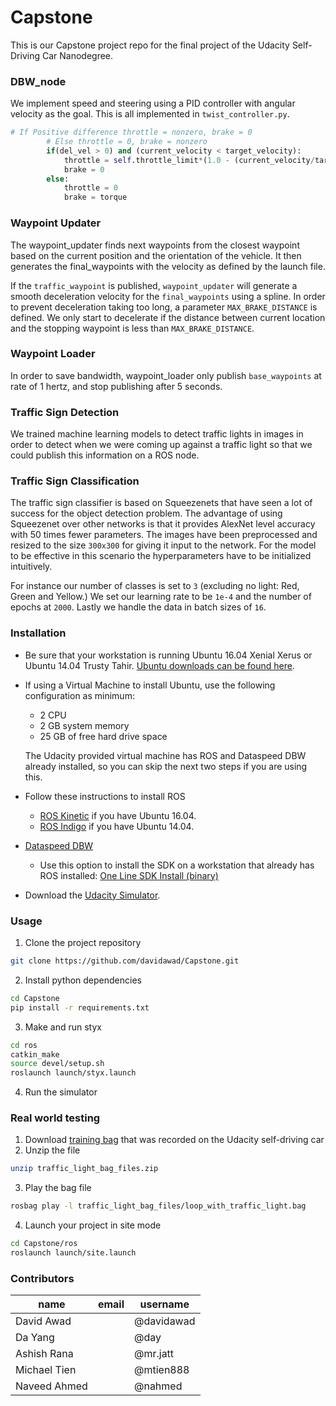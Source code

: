 # Capstone

This is our Capstone project repo for the final project of the Udacity Self-Driving Car Nanodegree.

### DBW_node

We implement speed and steering using a PID controller with angular velocity as the goal. This is all implemented in  `twist_controller.py`.


```python
# If Positive difference throttle = nonzero, brake = 0
        # Else throttle = 0, brake = nonzero
        if(del_vel > 0) and (current_velocity < target_velocity):
            throttle = self.throttle_limit*(1.0 - (current_velocity/target_velocity))
            brake = 0
        else:
            throttle = 0
            brake = torque
```

### Waypoint Updater

The waypoint_updater finds next waypoints from the closest waypoint based on the current position and the orientation of the vehicle.  It then generates the final_waypoints with the velocity as defined by the launch file.


If the `traffic_waypoint` is published, `waypoint_updater` will generate a smooth deceleration velocity for the `final_waypoints` using a spline. In order to prevent deceleration taking too long, a parameter  `MAX_BRAKE_DISTANCE` is defined. We only start to decelerate if the distance between current location and the stopping waypoint is less than `MAX_BRAKE_DISTANCE`.


### Waypoint Loader

In order to save bandwidth, waypoint_loader only publish `base_waypoints` at rate of 1 hertz, and stop publishing after 5 seconds.


### Traffic Sign Detection

We trained machine learning models to detect traffic lights in images in order to detect when we were coming up against a traffic light so that we could publish this information on a ROS node.

### Traffic Sign Classification


The traffic sign classifier is based on Squeezenets that have seen a lot of success for the object detection problem. The advantage of using Squeezenet over other networks is that it provides AlexNet level accuracy with 50 times fewer parameters. The images have been preprocessed and resized to the size `300x300` for giving it input to the network. For the model to be effective in this scenario the hyperparameters have to be initialized intuitively.

For instance our number of classes is set to `3` (excluding no light: Red, Green and Yellow.) We set our learning rate to be `1e-4` and the number of epochs at `2000`. Lastly we handle the data in batch sizes of `16`.



### Installation

* Be sure that your workstation is running Ubuntu 16.04 Xenial Xerus or Ubuntu 14.04 Trusty Tahir. [Ubuntu downloads can be found here](https://www.ubuntu.com/download/desktop).
* If using a Virtual Machine to install Ubuntu, use the following configuration as minimum:
  * 2 CPU
  * 2 GB system memory
  * 25 GB of free hard drive space

  The Udacity provided virtual machine has ROS and Dataspeed DBW already installed, so you can skip the next two steps if you are using this.

* Follow these instructions to install ROS
  * [ROS Kinetic](http://wiki.ros.org/kinetic/Installation/Ubuntu) if you have Ubuntu 16.04.
  * [ROS Indigo](http://wiki.ros.org/indigo/Installation/Ubuntu) if you have Ubuntu 14.04.
* [Dataspeed DBW](https://bitbucket.org/DataspeedInc/dbw_mkz_ros)
  * Use this option to install the SDK on a workstation that already has ROS installed: [One Line SDK Install (binary)](https://bitbucket.org/DataspeedInc/dbw_mkz_ros/src/81e63fcc335d7b64139d7482017d6a97b405e250/ROS_SETUP.md?fileviewer=file-view-default)
* Download the [Udacity Simulator](https://github.com/davidawad/Capstone/releases/tag/v1.2).

### Usage

1. Clone the project repository
```bash
git clone https://github.com/davidawad/Capstone.git
```

2. Install python dependencies
```bash
cd Capstone
pip install -r requirements.txt
```
3. Make and run styx
```bash
cd ros
catkin_make
source devel/setup.sh
roslaunch launch/styx.launch
```

4. Run the simulator


### Real world testing
1. Download [training bag](https://drive.google.com/file/d/0B2_h37bMVw3iYkdJTlRSUlJIamM/view?usp=sharing) that was recorded on the Udacity self-driving car
2. Unzip the file
```bash
unzip traffic_light_bag_files.zip
```
3. Play the bag file
```bash
rosbag play -l traffic_light_bag_files/loop_with_traffic_light.bag
```
4. Launch your project in site mode
```bash
cd Capstone/ros
roslaunch launch/site.launch
```



### Contributors



| name  | email  | username  |
|---|---|---|
| David Awad    |      | @davidawad  |
| Da Yang       |    | @day  |
| Ashish Rana   |    | @mr.jatt  |
| Michael Tien  |     | @mtien888  |
| Naveed Ahmed |     | @nahmed |
